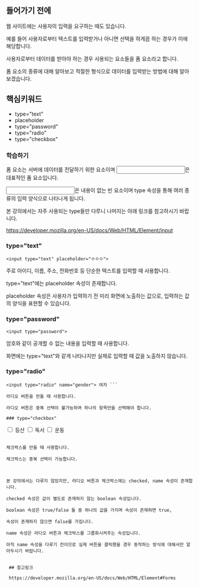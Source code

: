 ## 들어가기 전에

웹 사이트에는 사용자의 입력을 요구하는 때도 있습니다.

예를 들어 사용자로부터 텍스트를 입력받거나 아니면 선택을 하게끔 하는 경우가 이에 해당합니다.

사용자로부터 데이터를 받아야 하는 경우 사용되는 요소들을 폼 요소라고 합니다.

폼 요소의 종류에 대해 알아보고 적절한 형식으로 데이터를 입력받는 방법에 대해 알아보겠습니다.

## 핵심키워드
+ type="text"
+ placeholder
+ type="password"
+ type="radio"
+ type="checkbox"

### 학습하기
폼 요소는 서버에 데이터를 전달하기 위한 요소이며 <input>은 대표적인 폼 요소입니다.

<input>은 내용이 없는 빈 요소이며 type 속성을 통해 여러 종류의 입력 양식으로 나타나게 됩니다.

본 강의에서는 자주 사용되는 type들만 다루니 나머지는 아래 링크를 참고하시기 바랍니다.

https://developer.mozilla.org/en-US/docs/Web/HTML/Element/input

### type="text"

```<input type="text" placeholder="ㅇㅇㅇ"> ```

주로 아이디, 이름, 주소, 전화번호 등 단순한 텍스트를 입력할 때 사용합니다.

type="text"에는 placeholder 속성이 존재합니다.

placeholder 속성은 사용자가 입력하기 전 미리 화면에 노출하는 값으로, 입력하는 값의 양식을 표현할 수 있습니다. 

### type="password"
```<input type="password"> ```

암호와 같이 공개할 수 없는 내용을 입력할 때 사용합니다.

화면에는 type="text"와 같게 나타나지만 실제로 입력할 때 값을 노출하지 않습니다.

### type="radio"

``` <input type="radio" name="gender"> 남자
<input type="radio" name="gender"> 여자 ```

라디오 버튼을 만들 때 사용합니다.

라디오 버튼은 중복 선택이 불가능하며 하나의 항목만을 선택해야 합니다.

### type="checkbox"
```
<input type="checkbox" name="hobby"> 등산
<input type="checkbox" name="hobby"> 독서
<input type="checkbox" name="hobby"> 운동
```

체크박스를 만들 때 사용합니다.

체크박스는 중복 선택이 가능합니다.

 

본 강의에서는 다루지 않았지만, 라디오 버튼과 체크박스에는 checked, name 속성이 존재합니다.

checked 속성은 값이 별도로 존재하지 않는 boolean 속성입니다.

boolean 속성은 true/false 둘 중 하나의 값을 가지며 속성이 존재하면 true,

속성이 존재하지 않으면 false를 가집니다.

name 속성은 라디오 버튼과 체크박스를 그룹화시켜주는 속성입니다.

아직 name 속성을 다루기 전이므로 실제 버튼을 클릭했을 경우 동작하는 방식에 대해서만 알아두시기 바랍니다.

 
 ## 참고링크
 
 https://developer.mozilla.org/en-US/docs/Web/HTML/Element#Forms
